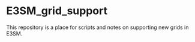 # E3SM_grid_support

This repository is a place for scripts and notes on supporting new grids in E3SM.
